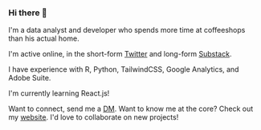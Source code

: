 ### Hi there 👋

I'm a data analyst and developer who spends more time at coffeeshops than his actual home.

I'm active online, in the short-form [Twitter](https://twitter.com/drewbyts) and long-form [Substack](drewbyts.substack.com). 

I have experience with R, Python, TailwindCSS, Google Analytics, and Adobe Suite.

I'm currently learning React.js!

Want to connect, send me a [DM](https://twitter.com/drewbyts). Want to know me at the core? Check out my [website](https://drewbyts.netlify.app). I'd love to collaborate on new projects!

<!--
**drewbyts/drewbyts** is a ✨ _special_ ✨ repository because its `README.md` (this file) appears on your GitHub profile.

Here are some ideas to get you started:

- 🔭 I’m currently working on ...
- 🌱 I’m currently learning ...
- 👯 I’m looking to collaborate on ...
- 🤔 I’m looking for help with ...
- 💬 Ask me about ...
- 📫 How to reach me: ...
- 😄 Pronouns: ...
- ⚡ Fun fact: ...
-->
